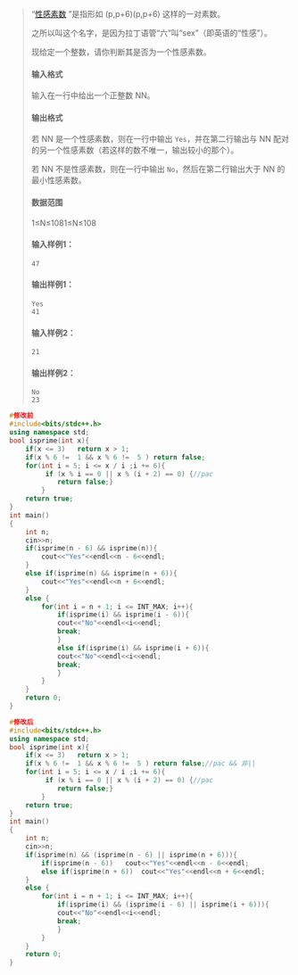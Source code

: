 > “[性感素数](http://mathworld.wolfram.com/SexyPrimes.html) ”是指形如 (p,p+6)(p,p+6) 这样的一对素数。
>
> 之所以叫这个名字，是因为拉丁语管“六”叫“sex”（即英语的“性感”）。
>
> 现给定一个整数，请你判断其是否为一个性感素数。
>
> #### 输入格式
>
> 输入在一行中给出一个正整数 NN。
>
> #### 输出格式
>
> 若 NN 是一个性感素数，则在一行中输出 `Yes`，并在第二行输出与 NN 配对的另一个性感素数（若这样的数不唯一，输出较小的那个）。
>
> 若 NN 不是性感素数，则在一行中输出 `No`，然后在第二行输出大于 NN 的最小性感素数。
>
> #### 数据范围
>
> 1≤N≤1081≤N≤108
>
> #### 输入样例1：
>
> ```
> 47
> ```
>
> #### 输出样例1：
>
> ```
> Yes
> 41
> ```
>
> #### 输入样例2：
>
> ```
> 21
> ```
>
> #### 输出样例2：
>
> ```
> No
> 23
> ```



```cpp
#修改前
#include<bits/stdc++.h>
using namespace std;
bool isprime(int x){
    if(x <= 3)   return x > 1;
    if(x % 6 !=  1 && x % 6 !=  5 )	return false;
    for(int i = 5; i <= x / i ;i += 6){
         if (x % i == 0 || x % (i + 2) == 0) {//pac
            return false;}
        }
    return true;
}
int main()
{
    int n;
    cin>>n;
    if(isprime(n - 6) && isprime(n)){
        cout<<"Yes"<<endl<<n - 6<<endl;
    }
    else if(isprime(n) && isprime(n + 6)){
        cout<<"Yes"<<endl<<n + 6<<endl;
    }
    else {
        for(int i = n + 1; i <= INT_MAX; i++){
            if(isprime(i) && isprime(i - 6)){
            cout<<"No"<<endl<<i<<endl;
            break;
            }
            else if(isprime(i) && isprime(i + 6)){
            cout<<"No"<<endl<<i<<endl;
            break;
            }
        }
    }
    return 0;
}
```



```cpp
#修改后
#include<bits/stdc++.h>
using namespace std;
bool isprime(int x){
    if(x <= 3)   return x > 1;
    if(x % 6 !=  1 && x % 6 !=  5 )	return false;//pac && 非||
    for(int i = 5; i <= x / i ;i += 6){
         if (x % i == 0 || x % (i + 2) == 0) {//pac
            return false;}
        }
    return true;
}
int main()
{
    int n;
    cin>>n;
    if(isprime(n) && (isprime(n - 6) || isprime(n + 6))){
        if(isprime(n - 6))	 cout<<"Yes"<<endl<<n - 6<<endl;
       	else if(isprime(n + 6))	 cout<<"Yes"<<endl<<n + 6<<endl;
    }
    else {
        for(int i = n + 1; i <= INT_MAX; i++){
            if(isprime(i) && (isprime(i - 6) || isprime(i + 6))){
            cout<<"No"<<endl<<i<<endl;
            break;
            }
        }
    }
    return 0;
}
```

